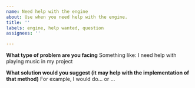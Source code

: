 ```yaml
---
name: Need help with the engine
about: Use when you need help with the engine.
title: ''
labels: engine, help wanted, question
assignees: ''

---
```


**What type of problem are you facing**
Something like: I need help with playing music in my project

**What solution would you suggest (it may help with the implementation of that method)**
For example, I would do... or ...
